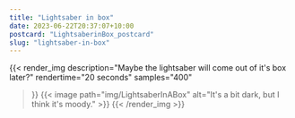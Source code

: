 ```yaml
---
title: "Lightsaber in box"
date: 2023-06-22T20:37:07+10:00
postcard: "LightsaberinBox_postcard"
slug: "lightsaber-in-box"
---
```


{{< render_img
  description="Maybe the lightsaber will come out of it's box later?"
  rendertime="20 seconds"
  samples="400"
>}}
{{< image path="img/LightsaberInABox" alt="It's a bit dark, but I think it's moody." >}}
{{< /render_img >}}